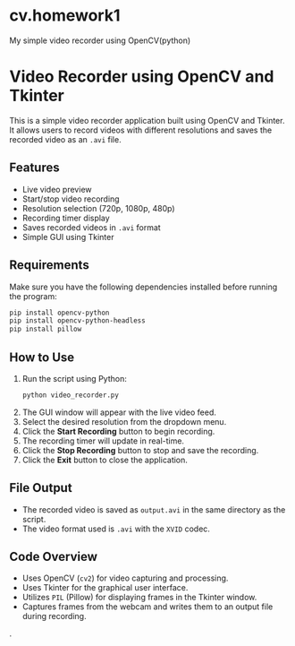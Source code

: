 # cv.homework1
My simple video recorder using OpenCV(python)
# Video Recorder using OpenCV and Tkinter

This is a simple video recorder application built using OpenCV and Tkinter. It allows users to record videos with different resolutions and saves the recorded video as an `.avi` file.

## Features

- Live video preview
- Start/stop video recording
- Resolution selection (720p, 1080p, 480p)
- Recording timer display
- Saves recorded videos in `.avi` format
- Simple GUI using Tkinter

## Requirements

Make sure you have the following dependencies installed before running the program:

```sh
pip install opencv-python
pip install opencv-python-headless
pip install pillow
```

## How to Use

1. Run the script using Python:
   ```sh
   python video_recorder.py
   ```
2. The GUI window will appear with the live video feed.
3. Select the desired resolution from the dropdown menu.
4. Click the **Start Recording** button to begin recording.
5. The recording timer will update in real-time.
6. Click the **Stop Recording** button to stop and save the recording.
7. Click the **Exit** button to close the application.

## File Output

- The recorded video is saved as `output.avi` in the same directory as the script.
- The video format used is `.avi` with the `XVID` codec.

## Code Overview

- Uses OpenCV (`cv2`) for video capturing and processing.
- Uses Tkinter for the graphical user interface.
- Utilizes `PIL` (Pillow) for displaying frames in the Tkinter window.
- Captures frames from the webcam and writes them to an output file during recording.



.

